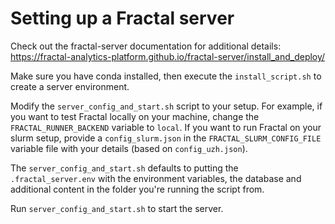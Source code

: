 # Setting up a Fractal server

Check out the fractal-server documentation for additional details: https://fractal-analytics-platform.github.io/fractal-server/install_and_deploy/

Make sure you have conda installed, then execute the `install_script.sh` to create a server environment.

Modify the `server_config_and_start.sh` script to your setup. For example, if you want to test Fractal locally on your machine, change the `FRACTAL_RUNNER_BACKEND` variable to `local`. If you want to run Fractal on your slurm setup, provide a `config_slurm.json` in the `FRACTAL_SLURM_CONFIG_FILE` variable file with your details (based on `config_uzh.json`).

The `server_config_and_start.sh` defaults to putting the `.fractal_server.env` with the environment variables, the database and additional content in the folder you're running the script from. 

Run `server_config_and_start.sh` to start the server.

